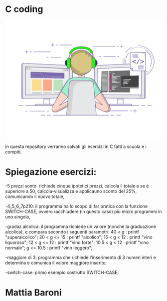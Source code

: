 # C coding
![coding gif](coding-freak.gif)

in questa repository verranno salvati gli esercizi in C fatti a scuola e i compiti.

# Spiegazione esercizi:
 -5 prezzi sonto: richiede cinque ipotetici prezzi, calcola il totale e se è superiore a 50, calcola-visualizza e applicauno sconto del 25%, comunicando il nuovo totale,
 
 -4_5_6_7p210: il programma ha lo scopo di far pratica con la funzione SWITCH-CASE, ovvero racchiudere (in questo caso) più micro programmi in uno singolo,
 
 -gradaz.alcolica: il programma richiede un valore (nonchè la graduazione alcolica), e compara secondo i seguenti parametri:
    40 < g : printf "superalcolico";
    20 < g <= 15 : printf "alcolico";
    15 < g < 12 : printf "vino liquoroso";
    12 < g <= 12 : printf "vino forte";
    10.5 < g < 12 : printf "vino normale";
    g <= 10.5 : printf "vino leggero";
    
 -maggiore di 3: programma che richiede l'inserimento di 3 numeri interi e determina e comunica il valore maggiore inserito;
 
 -switch-case: primo esempio costrutto SWITCH-CASE;
 
# Mattia Baroni
